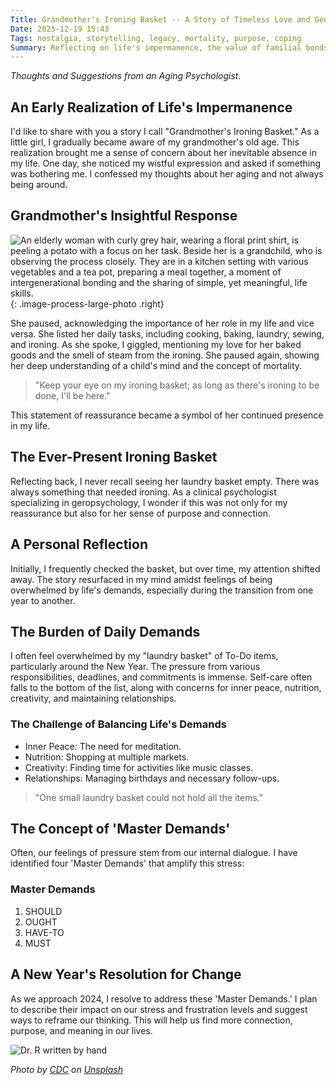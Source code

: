 ```yaml
---
Title: Grandmother's Ironing Basket -- A Story of Timeless Love and Gentle Wisdom
Date: 2023-12-19 15:43
Tags: nostalgia, storytelling, legacy, mortality, purpose, coping
Summary: Reflecting on life's impermanence, the value of familial bonds, and managing life's overwhelming demands with purpose and positivity.
---
```


_Thoughts and Suggestions from an Aging Psychologist._

## An Early Realization of Life's Impermanence

I'd like to share with you a story I call "Grandmother's Ironing Basket." As a little girl, I gradually became aware of my grandmother's old age. This realization brought me a sense of concern about her inevitable absence in my life. One day, she noticed my wistful expression and asked if something was bothering me. I confessed my thoughts about her aging and not always being around.

## Grandmother's Insightful Response

![An elderly woman with curly grey hair, wearing a floral print shirt, is peeling a potato with a focus on her task. Beside her is a grandchild, who is observing the process closely. They are in a kitchen setting with various vegetables and a tea pot, preparing a meal together, a moment of intergenerational bonding and the sharing of simple, yet meaningful, life skills.]({static}/images/cdc-E9BR0lNMiQE-unsplash.jpg){: .image-process-large-photo .right}

She paused, acknowledging the importance of her role in my life and vice versa. She listed her daily tasks, including cooking, baking, laundry, sewing, and ironing. As she spoke, I giggled, mentioning my love for her baked goods and the smell of steam from the ironing. She paused again, showing her deep understanding of a child's mind and the concept of mortality.

> "Keep your eye on my ironing basket; as long as there's ironing to be done, I'll be here."

This statement of reassurance became a symbol of her continued presence in my life.

## The Ever-Present Ironing Basket

Reflecting back, I never recall seeing her laundry basket empty. There was always something that needed ironing. As a clinical psychologist specializing in geropsychology, I wonder if this was not only for my reassurance but also for her sense of purpose and connection.

## A Personal Reflection

Initially, I frequently checked the basket, but over time, my attention shifted away. The story resurfaced in my mind amidst feelings of being overwhelmed by life's demands, especially during the transition from one year to another.

## The Burden of Daily Demands

I often feel overwhelmed by my "laundry basket" of To-Do items, particularly around the New Year. The pressure from various responsibilities, deadlines, and commitments is immense. Self-care often falls to the bottom of the list, along with concerns for inner peace, nutrition, creativity, and maintaining relationships.

### The Challenge of Balancing Life's Demands

- Inner Peace: The need for meditation.
- Nutrition: Shopping at multiple markets.
- Creativity: Finding time for activities like music classes.
- Relationships: Managing birthdays and necessary follow-ups.

> "One small laundry basket could not hold all the items."

## The Concept of 'Master Demands'

Often, our feelings of pressure stem from our internal dialogue. I have identified four 'Master Demands' that amplify this stress:

### Master Demands

1. SHOULD
2. OUGHT
3. HAVE-TO
4. MUST

## A New Year's Resolution for Change

As we approach 2024, I resolve to address these 'Master Demands.' I plan to describe their impact on our stress and frustration levels and suggest ways to reframe our thinking. This will help us find more connection, purpose, and meaning in our lives.

![Dr. R written by hand]({static}/images/dr_r_sm.png)

_Photo by [CDC](https://unsplash.com/@cdc) on [Unsplash](https://unsplash.com/photos/woman-in-yellow-and-white-floral-button-up-shirt-holding-yellow-banana-E9BR0lNMiQE)_
